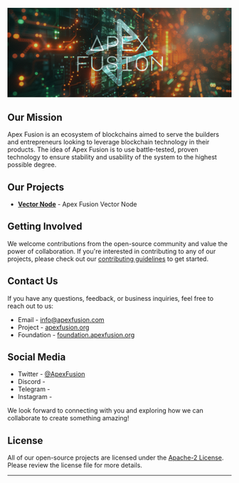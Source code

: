 ![Apex Fusion Logo Header](https://github.com/Apex-Fusion/.github/blob/0feae885fab7725ed81c3081124c75f29dcf6275/logo-header.png)

## Our Mission

Apex Fusion is an ecosystem of blockchains aimed to serve the builders and entrepreneurs looking to leverage blockchain technology in their products. The idea of Apex Fusion is to use battle-tested, proven technology to ensure stability and usability of the system to the highest possible degree. 

## Our Projects

- [**Vector Node**](https://github.com/Apex-Fusion/vector-node/) - Apex Fusion Vector Node

## Getting Involved

We welcome contributions from the open-source community and value the power of collaboration. If you're interested in contributing to any of our projects, please check out our [contributing guidelines](https://github.com/Apex-Fusion/.github/blob/main/CONTRIBUTING.md) to get started.

## Contact Us

If you have any questions, feedback, or business inquiries, feel free to reach out to us:

- Email - info@apexfusion.com
- Project - [apexfusion.org](https://apexfusion.org)
- Foundation - [foundation.apexfusion.org](https://foundation.apexfusion.org)

## Social Media

- Twitter - [@ApexFusion](https://twitter.com/ApexFusion)
- Discord - 
- Telegram - 
- Instagram - 

We look forward to connecting with you and exploring how we can collaborate to create something amazing!

## License

All of our open-source projects are licensed under the [Apache-2 License](link-to-license-file). Please review the license file for more details.

---
